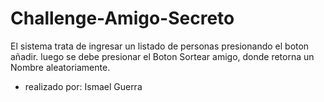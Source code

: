 <h1>Challenge-Amigo-Secreto</h1>
<p>El sistema trata de ingresar un listado de personas presionando el boton añadir.
   luego se debe presionar el Boton Sortear amigo, donde retorna un Nombre aleatoriamente.
</p>



- realizado por: Ismael Guerra


